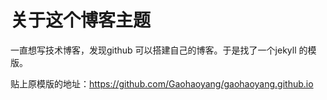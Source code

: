 # 关于这个博客主题
一直想写技术博客，发现github 可以搭建自己的博客。于是找了一个jekyll 的模版。

贴上原模版的地址：https://github.com/Gaohaoyang/gaohaoyang.github.io

